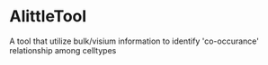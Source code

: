# AlittleTool
A tool that utilize bulk/visium information to identify 'co-occurance' relationship among celltypes
